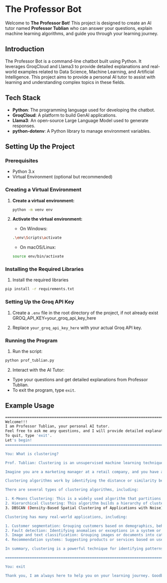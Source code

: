 # The Professor Bot

Welcome to **The Professor Bot**! This project is designed to create an AI tutor named **Professor Tublian** who can answer your questions, explain machine learning algorithms, and guide you through your learning journey.

## Introduction

The Professor Bot is a command-line chatbot built using Python. It leverages GroqCloud and Llama3 to provide detailed explanations and real-world examples related to Data Science, Machine Learning, and Artificial Intelligence. This project aims to provide a personal AI tutor to assist with learning and understanding complex topics in these fields.

## Tech Stack

- **Python**: The programming language used for developing the chatbot.
- **GroqCloud**: A platform to build GenAI applications.
- **Llama3**: An open-source Large Language Model used to generate responses.
- **python-dotenv**: A Python library to manage environment variables.

## Setting Up the Project

### Prerequisites

- Python 3.x
- Virtual Environment (optional but recommended)

### Creating a Virtual Environment

1. **Create a virtual environment:**
   ```bash
   python -m venv env
   ```

2. **Activate the virtual environment:**
    - On Windows:
    ```bash
    .\env\Scripts\activate
    ```
    - On macOS/Linux:
    ```bash
    source env/bin/activate
    ```

### Installing the Required Libraries

1. Install the required libraries
```bash
pip install -r requirements.txt
```

### Setting Up the Groq API Key

1. Create a `.env` file in the root directory of the project, if not already exist
GROQ_API_KEY=your_groq_api_key_here

2. Replace `your_groq_api_key_here` with your actual Groq API key.

### Running the Program

1. Run the script:
```bash
python prof_tublian.py
```

2. Interact with the AI Tutor:

- Type your questions and get detailed explanations from Professor Tublian.
- To exit the program, type `exit`.

## Example Usage

```bash
====================================================================================================
Welcome!!!
I am Professor Tublian, your personal AI tutor.
Feel free to ask me any questions, and I will provide detailed explanations and real-world examples to help you understand.
To quit, type 'exit'.
Let's begin!
====================================================================================================

You: What is clustering?

Prof. Tublian: Clustering is an unsupervised machine learning technique used for grouping similar data points into clusters or categories. This technique is often used for exploratory data analysis, where the goal is to uncover underlying patterns in the data.

Imagine you are a marketing manager at a retail company, and you have a large dataset of customer information, including demographics, purchase history, and behavior. You want to segment your customer base into distinct groups, each with similar characteristics, interests, and behaviors. This is where clustering comes in.

Clustering algorithms work by identifying the distance or similarity between data points. In the marketing example, you might group customers based on their geographic location, age, and purchase history. The algorithm would then identify clusters or groups of customers with similar characteristics.

There are several types of clustering algorithms, including:

1. K-Means Clustering: This is a widely used algorithm that partitions the data into K clusters. The algorithm assigns each data point to the cluster with the closest centroid (a set of representative points).
2. Hierarchical Clustering: This algorithm builds a hierarchy of clusters by recursively merging or dividing them. It's useful for visualizing the structure of the data.
3. DBSCAN (Density-Based Spatial Clustering of Applications with Noise): This algorithm groups data points based on density and proximity. It's useful for handling noise and outliers in the data.

Clustering has many real-world applications, including:

1. Customer segmentation: Grouping customers based on demographics, behavior, and preferences.
2. Fault detection: Identifying anomalies or exceptions in a system or process.
3. Image and text classification: Grouping images or documents into categories based on visual or textual features.
4. Recommendation systems: Suggesting products or services based on user behavior and preferences.

In summary, clustering is a powerful technique for identifying patterns and structures in data. By grouping similar data points together, clustering enables data analysts and business users to gain insights, uncover trends, and make informed decisions.

====================================================================================================

You: exit

Thank you, I am always here to help you on your learning journey. Goodbye!

```
